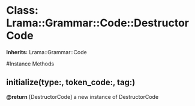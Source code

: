 # Class: Lrama::Grammar::Code::DestructorCode
**Inherits:** Lrama::Grammar::Code
    




#Instance Methods
## initialize(type:, token_code:, tag:) [](#method-i-initialize)

**@return** [DestructorCode] a new instance of DestructorCode

